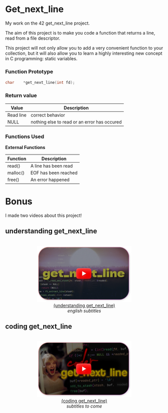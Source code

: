 # Get_next_line
My work on the 42 get_next_line project.

The aim of this project is to make you code a function that returns a line,
read from a file descriptor.

This project will not only allow you to add a very convenient function to your collection,
but it will also allow you to learn a highly interesting new concept in C programming:
static variables.

### Function Prototype

```c
char	*get_next_line(int fd);
```

### Return value

| Value | Description         |
 |-----------|----------------------|
|  Read line| correct behavior |
|  NULL| nothing else to read or an error has occured |

### Functions Used

**External Functions**

| Function | Description         |
 |-----------|----------------------|
|  read() | A line has been read |
|  malloc() | EOF has been reached |
|  free() | An error happened |

# Bonus

I made two videos about this project!

## understanding get_next_line
<p align="center">
<br>
<a href="https://www.youtube.com/watch?v=-Mt2FdJjVno">
<img src="img/yt-tbn.png" alt="coder get_next_line" width="300px"><br>
(understanding get_next_line)
</a><br><i>english subtitles</i><br>
</p>

## coding get_next_line
<p align="center">
<br>
<a href="https://www.youtube.com/watch?v=xZKeh2mYv0Y">
<img src="img/yt-tbn2.png" alt="coder get_next_line" width="300px"><br>
(coding get_next_line)
</a><br><i>subtitles to come</i>
</p>